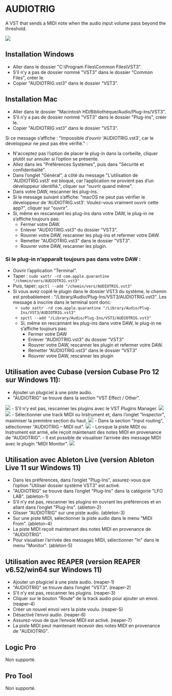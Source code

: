# AUDIOTRIG

A VST that sends a MIDI note when the audio input volume pass beyond the threshold.

<img src="Images/Teaser.jpg">

## Installation Windows
- Aller dans le dossier "C:\Program Files\Common Files\VST3".
- S’il n’y a pas de dossier nommé "VST3" dans le dossier "Common Files", créer le.
- Copier "AUDIOTRIG.vst3" dans le dossier "VST3".

## Installation Mac

- Aller dans le dossier "Macintosh HD/Bibliothèque/Audio/Plug-Ins/VST3".
- S’il n’y a pas de dossier nommé "VST3" dans le dossier "Plug-Ins", créer le.
- Copier "AUDIOTRIG.vst3" dans le dossier "VST3".

Si ce message s’affiche : "Impossible d’ouvrir 'AUDIOTRIG.vst3', car le développeur ne peut pas être vérifié." :

- N'acceptez pas l’option de placer le plug-in dans la corbeille, cliquer plutôt sur annuler si l’option se présente.
- Allez dans les "Préférences Systèmes", puis dans "Sécurité et confidentialité".
- Dans l’onglet "Général", à côté du message "L’utilisation de 'AUDIOTRIG.vst3' est bloqué, car l’application ne provient pas d’un développeur identifié.", cliquer sur "ouvrir quand même".
- Dans votre DAW, rescanner les plug-ins.
- Si le message suivant s’affiche: "macOS ne peut pas vérifier le développeur de 'AUDIOTRIG.vst3'. Voulez-vous vraiment ouvrir cette app?", cliquer sur "ouvrir".
- Si, même en rescannant les plug-ins dans votre DAW, le plug-in ne s’affiche toujours pas:
	- Fermer votre DAW.
	- Enlever "AUDIOTRIG.vst3" du dossier "VST3".
	- Rouvrer votre DAW, rescanner les plug-ins et refermer votre DAW.
	- Remetter "AUDIOTRIG.vst3" dans le dossier "VST3".
	- Rouvrer votre DAW, rescanner les plugin.

### Si le plug-in n’apparaît toujours pas dans votre DAW :

- Ouvrir l’application "Terminal".
- Taper : `sudo xattr -rd com.apple.quarantine "/chemin/vers/AUDIOTRIG.vst3"`
- Puis, taper: `spctl --add "/chemin/vers/AUDIOTRIG.vst3"`
- Si vous avez copié le plugin dans le dossier VST3 du système, le chemin est probablement : "/Library/Audio/Plug-Ins/VST3/AUDIOTRIG.vst3". Les message à inscrire dans le terminal sont donc: 
	- `sudo xattr -rd com.apple.quarantine "/Library/Audio/Plug-Ins/VST3/AUDIOTRIG.vst3"`
	- `spctl --add "/Library/Audio/Plug-Ins/VST3/AUDIOTRIG.vst3"`
	- Si, même en rescannant les plug-ins dans votre DAW, le plug-in ne s’affiche toujours pas:
		- Fermer votre DAW
		- Enlever “AUDIOTRIG.vst3” du dossier “VST3”
		- Rouvrer votre DAW, rescanner les plugin et refermer votre DAW.
		- Remetter “AUDIOTRIG.vst3” dans le dossier “VST3”
		- Rouvrer votre DAW, rescanner les plugin

## Utilisation avec Cubase (version Cubase Pro 12 sur Windows 11):
- Ajouter un plugiciel à une piste audio.
- "AUDIOTRIG" se trouve dans la section "VST Effect / Other". 
<img src="Images/Cubase-1.png">
- S’il n’y est pas, rescanner les plugins avec le VST Plugins Manager.
<img src="Images/Cubase-2.png">
<img src="Images/Cubase-3.png">
- Sélectionner une track MIDI ou Instrument et, dans l’onglet "Inspector", maximiser la première section du haut.
<img src="Images/Cubase-4.png">
- Dans la section "Input routing", sélectionner "AUDIOTRIG – MIDI out".
<img src="Images/Cubase-5.png">
- Lorsque la piste MIDI ou Instrument est armé, elle reçoit maintenant des notes MIDI en provenance de "AUDIOTRIG".
- Il est possible de visualiser l’arrivée des message MIDI avec le plugin "MIDI Monitor".
<img src="Images/Cubase-6.png">

## Utilisation avec Ableton Live (version Ableton Live 11 sur Windows 11)
- Dans les préférences, dans l’onglet "Plug-Ins", assurez-vous que l’option "Utiliser dossier système VST3" est activé.
- "AUDIOTRIG" se trouve dans l’onglet "Plug-Ins" dans la catégorie "LFO LAB". (ableton-1)
- S’il n’y est pas, rescanner les plugins en ouvrant les préférences et en allant dans l’onglet "Plug-Ins". (ableton-2)
- Glisser "AUDIOTRIG" sur une piste audio. (ableton-3)
- Sur une piste MIDI, sélectionner la piste audio dans le menu "MIDI From". (ableton-4)
- La piste MIDI reçoit maintenant des notes MIDI en provenance de "AUDIOTRIG".
- Pour visualiser l’arrivée des messages MIDI, sélectionner "In" dans le menu "Monitor". (ableton-5)

## Utilisation avec REAPER (version REAPER v6.52/win64 sur Windows 11)
- Ajouter un plugiciel à une piste audio. (reaper-1)
- "AUDIOTRIG" se trouve dans l’onglet "VST3". (reaper-2)
- S’il n’y est pas, rescanner les plugins. (reaper-3)
- Cliquer sur le bouton "Route" de la track audio pour ajouter un envoi. (reaper-4)
- Créer un nouvel envoi vers la piste voulu. (reaper-5)
- Désactivé l’envoi audio. (reaper-6)
- Assurez-vous de que l’envoie MIDI est activé. (reaper-7)
- La piste MIDI peut maintenant recevoir des notes MIDI en provenance de "AUDIOTRIG".

## Logic Pro
Non supporté.

## Pro Tool
Non supporté.

